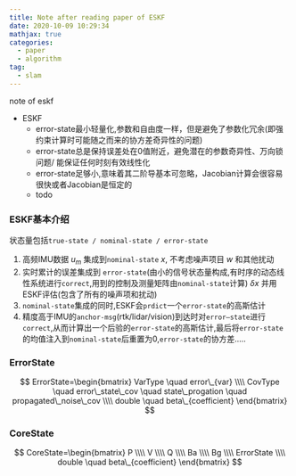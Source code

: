 ```yaml
---
title: Note after reading paper of ESKF
date: 2020-10-09 10:29:34
mathjax: true
categories:
  - paper
  - algorithm
tag:
  - slam
---
```


note of eskf
<!-- more -->
- ESKF
  - error-state最小轻量化,参数和自由度一样，但是避免了参数化冗余(即强约束计算时可能随之而来的协方差奇异性的问题)
  - error-state总是保持误差处在0值附近，避免潜在的参数奇异性、万向锁问题/ 能保证任何时刻有效线性化
  - error-state足够小,意味着其二阶导基本可忽略，Jacobian计算会很容易很快或者Jacobian是恒定的
  - todo

### ESKF基本介绍
状态量包括`true-state / nominal-state / error-state`
1. 高频IMU数据 $u_m$ 集成到`nominal-state` $x$, 不考虑噪声项目 $w$ 和其他扰动
2. 实时累计的误差集成到 `error-state`(由小的信号状态量构成,有时序的动态线性系统进行`correct`,用到的控制及测量矩阵由`nominal-state`计算) $\delta x$ 并用ESKF评估(包含了所有的噪声项和扰动)
3. `nominal-state`集成的同时,ESKF会`prdict`一个`error-state`的高斯估计
4. 精度高于IMU的`anchor-msg`(rtk/lidar/vision)到达时对`error—state`进行`correct`,从而计算出一个后验的`error-state`的高斯估计,最后将`error-state`的均值注入到`nominal-state`后重置为0,`error-state`的协方差.....


### ErrorState
$$
ErrorState=\begin{bmatrix}
VarType \quad error\_{var} \\\\
CovType \quad error\_state\_cov \quad state\_progation \quad propagated\_noise\_cov \\\\
double \quad beta\_{coefficient}
\end{bmatrix}
$$
### CoreState
$$
CoreState=\begin{bmatrix}
P \\\\
V \\\\
Q \\\\
Ba \\\\
Bg \\\\
ErrorState  \\\\ 
double \quad beta\_{coefficient}
\end{bmatrix}
$$